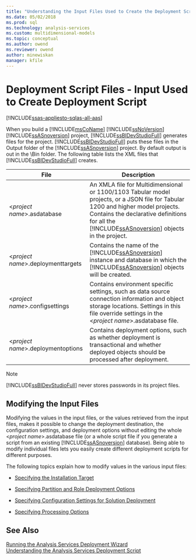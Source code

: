 ```yaml
---
title: "Understanding the Input Files Used to Create the Deployment Script | Microsoft Docs"
ms.date: 05/02/2018
ms.prod: sql
ms.technology: analysis-services
ms.custom: multidimensional-models
ms.topic: conceptual
ms.author: owend
ms.reviewer: owend
author: minewiskan
manager: kfile
---
```

# Deployment Script Files - Input Used to Create Deployment Script
[!INCLUDE[ssas-appliesto-sqlas-all-aas](../../includes/ssas-appliesto-sqlas-all-aas.md)]

  When you build a [!INCLUDE[msCoName](../../includes/msconame-md.md)] [!INCLUDE[ssNoVersion](../../includes/ssnoversion-md.md)] [!INCLUDE[ssASnoversion](../../includes/ssasnoversion-md.md)] project, [!INCLUDE[ssBIDevStudioFull](../../includes/ssbidevstudiofull-md.md)] generates files for the project. [!INCLUDE[ssBIDevStudioFull](../../includes/ssbidevstudiofull-md.md)] puts these files in the Output folder of the [!INCLUDE[ssASnoversion](../../includes/ssasnoversion-md.md)] project. By default output is out in the \Bin folder. The following table lists the XML files that [!INCLUDE[ssBIDevStudioFull](../../includes/ssbidevstudiofull-md.md)] creates.  
  
|File|Description|  
|---------------|-----------------|  
|\<*project name*>.asdatabase|An XMLA file for Multidimensional or 1100/1103 Tabular model projects, or a JSON file for Tabular 1200 and higher model projects. Contains the declarative definitions for all the [!INCLUDE[ssASnoversion](../../includes/ssasnoversion-md.md)] objects in the project.|  
|\<*project name*>.deploymenttargets|Contains the name of the [!INCLUDE[ssASnoversion](../../includes/ssasnoversion-md.md)] instance and database in which the [!INCLUDE[ssASnoversion](../../includes/ssasnoversion-md.md)] objects will be created.|  
|\<*project name*>.configsettings|Contains environment specific settings, such as data source connection information and object storage locations. Settings in this file override settings in the \<*project name*>.asdatabase file.|  
|\<*project name*>.deploymentoptions|Contains deployment options, such as whether deployment is transactional and whether deployed objects should be processed after deployment.|  
  
> [!NOTE]  
>  [!INCLUDE[ssBIDevStudioFull](../../includes/ssbidevstudiofull-md.md)] never stores passwords in its project files.  
  
## Modifying the Input Files  
 Modifying the values in the input files, or the values retrieved from the input files, makes it possible to change the deployment destination, the configuration settings, and deployment options without editing the whole \<*project name*>.asdatabase file (or a whole script file if you generate a script from an existing [!INCLUDE[ssASnoversion](../../includes/ssasnoversion-md.md)] database). Being able to modify individual files lets you easily create different deployment scripts for different purposes.  
  
 The following topics explain how to modify values in the various input files:  
  
-   [Specifying the Installation Target](../../analysis-services/multidimensional-models/deployment-script-files-specifying-the-installation-target.md)  
  
-   [Specifying Partition and Role Deployment Options](../../analysis-services/multidimensional-models/deployment-script-files-partition-and-role-deployment-options.md)  
  
-   [Specifying Configuration Settings for Solution Deployment](../../analysis-services/multidimensional-models/deployment-script-files-solution-deployment-config-settings.md)  
  
-   [Specifying Processing Options](../../analysis-services/multidimensional-models/deployment-script-files-specifying-processing-options.md)  
  
## See Also  
 [Running the Analysis Services Deployment Wizard](../../analysis-services/multidimensional-models/running-the-analysis-services-deployment-wizard.md)   
 [Understanding the Analysis Services Deployment Script](../../analysis-services/multidimensional-models/understanding-the-analysis-services-deployment-script.md)  
  
  
